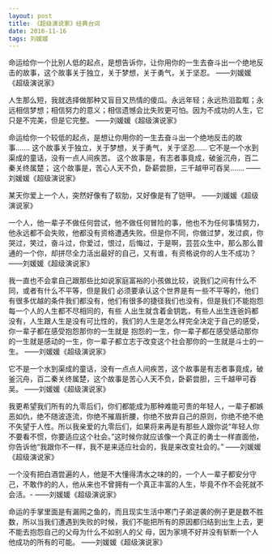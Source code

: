 ```yaml
---
layout: post
title: 《超级演说家》经典台词
date: 2016-11-16 
tags: 刘媛媛
---
```


命运给你一个比别人低的起点，是想告诉你，让你用你的一生去奋斗出一个绝地反击的故事，这个故事关于独立，关于梦想，关于勇气，关于坚忍。
——刘媛媛《超级演说家》



人生那么短，我就选择做那种又盲目又热情的傻瓜。永远年轻；永远热泪盈眶；永远相信梦想；相信努力的意义；相信遗憾会比失败更可怕。因为不成功的人生，它只是不完美，但是它完整。
——刘媛媛《超级演说家》


命运给你一个较低的起点，是想让你用你的一生去奋斗出一个绝地反击的故事....... 
这个故事关于独立，关于梦想，关于勇气，关于坚忍...... 
它不是一个水到渠成的童话，没有一点人间疾苦。 
这个故事是，有志者事竟成，破釜沉舟，百二秦关终属楚； 
这个故事是，苦心人天不负，卧薪尝胆，三千越甲可吞吴.......
——刘媛媛《超级演说家》



某天你爱上一个人，突然好像有了软肋，又好像是有了铠甲。
——刘媛媛《超级演说家》



一个人，他一辈子不做任何尝试，他不做任何冒险的事，他也不为任何事情努力，他永远都不会失败，他都没有资格遭遇失败。但是你不同，你做过梦，发过疯，你哭过，笑过，奋斗过，你爱过，恨过，后悔过，于是啊，芸芸众生中，那么那么普通的一个你，却拼尽全力活出最好的自己，又有谁，有资格说你的人生不成功？
——刘媛媛《超级演说家》



我一直也不会拿自己跟那些比如说家庭富裕的小孩做比较，说我们之间有什么不同，或者有什么不平等，但是我们 必须要承认这个世界是有一些不平等的，他们有很多优越的条件我们都没有，他们有很多的捷径我们也没有，但是我们不能抱怨每一个人的人生都不尽相同的，有些 人出生就含着金钥匙，有些人出生连爸妈都没有，人生跟人生是没有可比性的，我们的人生是怎么样完全决定于自己的感受，你一辈子都在感受抱怨那你的一生就是 抱怨的一生，你一辈子都在感受感动那你的一生就是感动的一生，你一辈子都立志于改变这个社会那你的一生就是斗士的一生。
——刘媛媛《超级演说家》



它不是一个水到渠成的童话，没有一点点人间疾苦，这个故事是有志者事竟成，破釜沉舟，百二秦关终属楚，这个故事是苦心人天不负，卧薪尝胆，三千越甲可吞吴。
——刘媛媛《超级演说家》



我更希望我们所有的九零后们，你们都能成为那种难能可贵的年轻人，一辈子都嫉恶如仇，绝不随波逐流，你绝不摧眉折腰，你绝不放弃自己的原则，你绝不绝不绝不失望于人性。所以我亲爱的九零后们，如果将来再是有那些人跟你说“年轻人你不要看不惯，你要适应这个社会。”这时候你就应该像一个真正的勇士一样直面他，你告诉他“我跟你不一样，我不是来适应社会的，我是来改变社会的。”
——刘媛媛《超级演说家》



一个没有把白酒尝遍的人，他是不大懂得清水之味的的，一个人一辈子都安分守己，不敢作的的人，他从来也不曾拥有一个真正丰富的人生，毕竟不作不会死就不会活。-
——刘媛媛《超级演说家》



命运的手掌里面是有漏网之鱼的，而且现实生活中寒门子弟逆袭的例子更是数不胜数，所以当我们遭遇到失败的时候，我们不能把所有的原因都归结到出生上去，更不能去抱怨自己的父母为什么不如别人的父 母，因为家境不好并没有斩断一个人他成功的所有的可能。
——刘媛媛《超级演说家》


